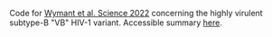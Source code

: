 Code for [Wymant et al. Science 2022](https://doi.org/10.1126/science.abk1688) concerning the highly virulent subtype-B "VB" HIV-1 variant. Accessible summary [here](https://www.beehive.ox.ac.uk/hiv-lineage).
